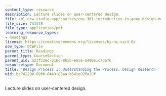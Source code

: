 ```yaml
---
content_type: resource
description: Lecture slides on user-centered design.
file: /ol-ocw-studio-app/courses/cms-301-introduction-to-game-design-methods-spring-2016/bc74229809bb044385aab541e02fa19f_MITCMS_301S16_Design.pdf
file_size: 741578
file_type: application/pdf
learning_resource_types:
- Readings
license: https://creativecommons.org/licenses/by-nc-sa/4.0/
ocw_type: OCWFile
parent_title: Readings
parent_type: CourseSection
parent_uid: 523f52ec-016c-8b5b-6a5e-a490e1c7b576
resourcetype: Document
title: 'Design Process I: Understanding the Process, Design Research '
uid: bc742298-09bb-0443-85aa-b541e02fa19f
---
```

Lecture slides on user-centered design.